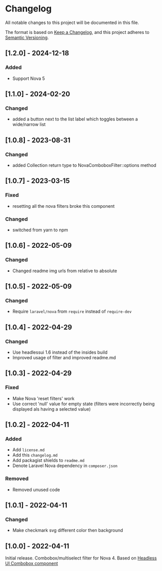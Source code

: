 # Changelog

All notable changes to this project will be documented in this file.

The format is based on [Keep a Changelog](https://keepachangelog.com/en/1.0.0/),
and this project adheres to [Semantic Versioning](https://semver.org/spec/v2.0.0.html).

## [1.2.0] - 2024-12-18

### Added
- Support Nova 5 

## [1.1.0] - 2024-02-20

### Changed
- added a button next to the list label which toggles between a wide/narrow list

## [1.0.8] - 2023-08-31

### Changed
- added Collection return type to NovaComboboxFilter::options method 

## [1.0.7] - 2023-03-15

### Fixed
- resetting all the nova filters broke this component 

### Changed
- switched from yarn to npm

## [1.0.6] - 2022-05-09

### Changed
- Changed readme img urls from relative to absolute

## [1.0.5] - 2022-05-09

### Changed
- Require `laravel/nova` from `require` instead of `require-dev`

## [1.0.4] - 2022-04-29

### Changed
- Use headlessui 1.6 instead of the insides build
- Improved usage of filter and improved readme.md

## [1.0.3] - 2022-04-29

### Fixed
- Make Nova 'reset filters' work
- Use correct 'null' value for empty state (filters were incorrectly being displayed als having a selected value)

## [1.0.2] - 2022-04-11

### Added
- Add `license.md`
- Add this `changelog.md`
- Add packagist shields to `readme.md`
- Denote Laravel Nova dependency in `composer.json`

### Removed
- Removed unused code

## [1.0.1] - 2022-04-11

### Changed
- Make checkmark svg different color then background

## [1.0.0] - 2022-04-11

Initial release.
Combobox/multiselect filter for Nova 4. Based on [Headless UI Combobox component](https://headlessui.dev/vue/combobox)
